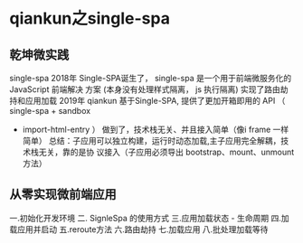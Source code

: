 # qiankun之single-spa
## 乾坤微实践
single-spa
2018年 Single-SPA诞生了， single-spa 是一个用于前端微服务化的 JavaScript 前端解决
方案 (本身没有处理样式隔离， js 执行隔离) 实现了路由劫持和应用加载
2019年 qiankun 基于Single-SPA, 提供了更加开箱即用的 API （ single-spa + sandbox
+ import-html-entry ） 做到了，技术栈无关、并且接入简单（像i frame 一样简单）
总结：子应用可以独立构建，运行时动态加载,主子应用完全解耦，技术栈无关，靠的是协
议接入（子应用必须导出 bootstrap、mount、unmount方法）

## 从零实现微前端应用
一.初始化开发环境
二. SignleSpa 的使用方式
三.应用加载状态 - 生命周期
四.加载应用并启动
五.reroute方法
六.路由劫持
七.加载应用
八.批处理加载等待
